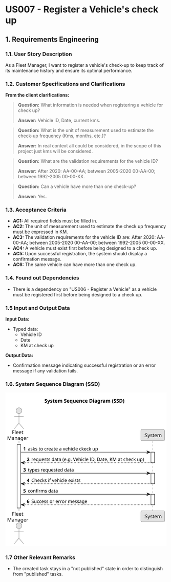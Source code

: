 # US007 - Register a Vehicle's check up 


## 1. Requirements Engineering

### 1.1. User Story Description

As a Fleet Manager, I want to register a vehicle's check-up to keep track of its maintenance history and ensure its optimal performance.
### 1.2. Customer Specifications and Clarifications 

**From the client clarifications:**

> **Question:** What information is needed when registering a vehicle for check up?
>
> **Answer:** Vehicle ID,
Date,
current kms.

> **Question:** What is the unit of measurement used to estimate the check-up frequency (Kms, months, etc.)?
>
> **Answer:** In real context all could be considered, in the scope of this project just kms will be considered.

> **Question:** What are the validation requirements for the vehicle ID?
> 
> **Answer:** After 2020: AA-00-AA;
between 2005-2020 00-AA-00;
between 1992-2005 00-00-XX.

> **Question:** Can a vehicle have more than one check-up?
>
> **Answer:** Yes.


### 1.3. Acceptance Criteria

* **AC1:** All required fields must be filled in.
* **AC2:** The unit of measurement used to estimate the check up frequency must be expressed in KM.
* **AC3:** The validation requirements for the vehicle ID are: After 2020: AA-00-AA;
  between 2005-2020 00-AA-00;
  between 1992-2005 00-00-XX.
* **AC4:** A vehicle must exist first before being designed to a check up.
* **AC5:** Upon successful registration, the system should display a confirmation message.
* **AC6:** The same vehicle can have more than one check up.

### 1.4. Found out Dependencies

* There is a dependency on "US006 - Register a Vehicle" as a vehicle must be registered first before being designed to a check up.

### 1.5 Input and Output Data

**Input Data:**

* Typed data:
    * Vehicle ID
    * Date
    * KM at check up

**Output Data:**

* Confirmation message indicating successful registration or an error message if any validation fails.

### 1.6. System Sequence Diagram (SSD)

![System Sequence Diagram - Alternative One](svg/us007-system-sequence-diagram-System_Sequence_Diagram__SSD_.svg)

### 1.7 Other Relevant Remarks

* The created task stays in a "not published" state in order to distinguish from "published" tasks.